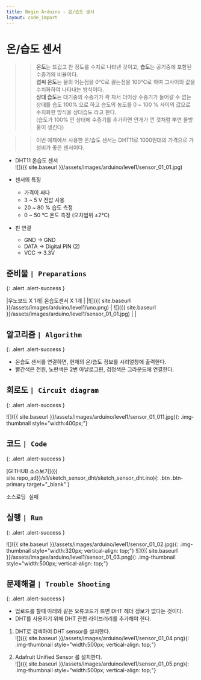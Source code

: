 ```yaml
---
title: Begin Arduino - 온/습도 센서
layout: code_import
---
```


# 온/습도 센서

>> **온도**는 뜨겁고 찬 정도를 수치로 나타낸 것이고, **습도**는 공기중에 포함된 수증기의 비율이다.    
**섭씨 온도**는 물의 어는점을 0°C로 끓는점을 100°C로 하여 그사이의 값을 수치화하여 나타내는 방식이다.    
**상대 습도**는 대기중의 수증기가 꽉 차서 더이상 수증기가 들어갈 수 없는 상태를 습도 100% 으로 하고  습도의 농도를 0 ~ 100 % 사이의 값으로 수치화한 방식을 상대습도 라고 한다.    
(습도가 100% 인 상태에 수증기를 추가하면 안개가 낀 것처럼 뿌연 물방울이 생긴다)    

>> 이번 예제에서 사용한 온/습도 센서는 DHT11로  1000원대의 가격으로 가성비가 좋은 센서이다.    

+ DHT11 온습도 센서    
![]({{ site.baseurl }}/assets/images/arduino/level1/sensor_01_01.jpg)    

+ 센서의 특징
    - 가격이 싸다
    - 3 ~ 5 V 전압 사용 
    - 20 ~ 80 % 습도 측정 
    - 0 ~ 50 °C  온도 측정 (오차범위 ±2°C) 
+ 핀 연결    
    - GND -> GND 
    - DATA -> Digital PIN (2) 
    - VCC -> 3.3V   


## 준비물 `| Preparations`
{: .alert .alert-success }

|우노보드 X 1개| 온습도센서 X 1개 | 
|![]({{ site.baseurl }}/assets/images/arduino/level1/uno.png) | ![]({{ site.baseurl }}/assets/images/arduino/level1/sensor_01_01.jpg) | |


## 알고리즘 `| Algorithm`
{: .alert .alert-success }

+ 온습도 센서를 연결하면, 현재의 온/습도 정보를 시리얼창에 출력한다.    
+ 빨간색은 전원, 노란색은 2번 아날로그핀, 검정색은 그라운드에 연결한다.   
 

## 회로도 `| Circuit diagram`
{: .alert .alert-success }

![]({{ site.baseurl }}/assets/images/arduino/level1/sensor_01_011.jpg){: .img-thumbnail style="width:400px;"}     

## 코드 `| Code`
{: .alert .alert-success }
   
[GITHUB 소스보기]({{ site.repo_ad}}/s1/sketch_sensor_dht/sketch_sensor_dht.ino){: .btn .btn-primary target="_blank" }

<pre id="show1" class="show-json-from-git">소스로딩 실패</pre>
<script>showJsonFromGit('{{ site.repo_ad_raw }}/s1/sketch_sensor_dht/sketch_sensor_dht.ino', 'show1', '500px');</script>


## 실행 `| Run`
{: .alert .alert-success }

![]({{ site.baseurl }}/assets/images/arduino/level1/sensor_01_02.jpg){: .img-thumbnail style="width:320px; vertical-align: top;"}
![]({{ site.baseurl }}/assets/images/arduino/level1/sensor_01_03.png){: .img-thumbnail style="width:500px; vertical-align: top;"}

## 문제해결 `| Trouble Shooting`
{: .alert .alert-success }

+ 업로드를 할때 아래와 같은 오류코드가 뜨면 DHT 헤더 정보가 없다는 것이다.    
+ DHT를 사용하기 위해 DHT 관련 라이브러리를 추가해야 한다.    


1. DHT로 검색하여 DHT sensor를 설치한다.    
​![]({{ site.baseurl }}/assets/images/arduino/level1/sensor_01_04.png){: .img-thumbnail style="width:500px; vertical-align: top;"}

2. Adafruit Unified Sensor 를 설치한다.    
![]({{ site.baseurl }}/assets/images/arduino/level1/sensor_01_05.png){: .img-thumbnail style="width:500px; vertical-align: top;"}
